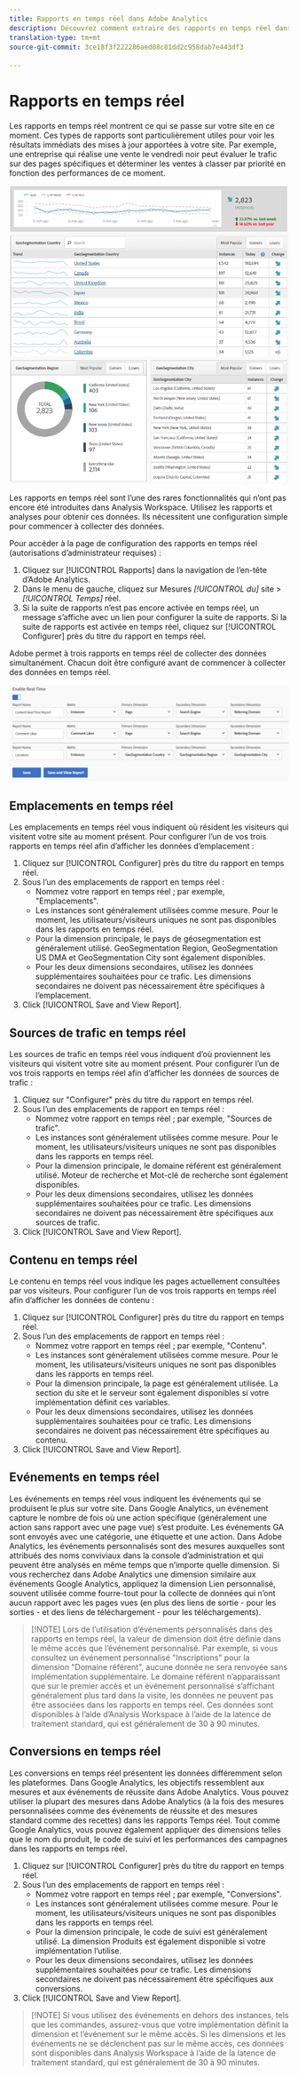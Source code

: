 ```yaml
---
title: Rapports en temps réel dans Adobe Analytics
description: Découvrez comment extraire des rapports en temps réel dans Adobe Analytics, destinés aux utilisateurs plus familiers avec Google Analytics.
translation-type: tm+mt
source-git-commit: 3ce18f3f222286aed08c81dd2c958dab7e443df3

---
```



# Rapports en temps réel

Les rapports en temps réel montrent ce qui se passe sur votre site en ce moment. Ces types de rapports sont particulièrement utiles pour voir les résultats immédiats des mises à jour apportées à votre site. Par exemple, une entreprise qui réalise une vente le vendredi noir peut évaluer le trafic sur des pages spécifiques et déterminer les ventes à classer par priorité en fonction des performances de ce moment.

![Rapport en temps réel](/help/technotes/ga-to-aa/assets/realtime.png)

Les rapports en temps réel sont l’une des rares fonctionnalités qui n’ont pas encore été introduites dans Analysis Workspace. Utilisez les rapports et analyses pour obtenir ces données. Ils nécessitent une configuration simple pour commencer à collecter des données.

Pour accéder à la page de configuration des rapports en temps réel (autorisations d’administrateur requises) :

1. Cliquez sur [!UICONTROL Rapports] dans la navigation de l’en-tête d’Adobe Analytics.
2. Dans le menu de gauche, cliquez sur Mesures *[!UICONTROL du]* site &gt; *[!UICONTROL Temps]* réel.
3. Si la suite de rapports n’est pas encore activée en temps réel, un message s’affiche avec un lien pour configurer la suite de rapports. Si la suite de rapports est activée en temps réel, cliquez sur [!UICONTROL Configurer] près du titre du rapport en temps réel.

Adobe permet à trois rapports en temps réel de collecter des données simultanément. Chacun doit être configuré avant de commencer à collecter des données en temps réel.

![Configuration des rapports en temps réel](/help/technotes/ga-to-aa/assets/realtime_config.png)

## Emplacements en temps réel

Les emplacements en temps réel vous indiquent où résident les visiteurs qui visitent votre site au moment présent. Pour configurer l’un de vos trois rapports en temps réel afin d’afficher les données d’emplacement :

1. Cliquez sur [!UICONTROL Configurer] près du titre du rapport en temps réel.
2. Sous l’un des emplacements de rapport en temps réel :
   * Nommez votre rapport en temps réel ; par exemple, "Emplacements".
   * Les instances sont généralement utilisées comme mesure. Pour le moment, les utilisateurs/visiteurs uniques ne sont pas disponibles dans les rapports en temps réel.
   * Pour la dimension principale, le pays de géosegmentation est généralement utilisé. GeoSegmentation Region, GeoSegmentation US DMA et GeoSegmentation City sont également disponibles.
   * Pour les deux dimensions secondaires, utilisez les données supplémentaires souhaitées pour ce trafic. Les dimensions secondaires ne doivent pas nécessairement être spécifiques à l’emplacement.
3. Click [!UICONTROL Save and View Report].

## Sources de trafic en temps réel

Les sources de trafic en temps réel vous indiquent d’où proviennent les visiteurs qui visitent votre site au moment présent. Pour configurer l’un de vos trois rapports en temps réel afin d’afficher les données de sources de trafic :

1. Cliquez sur "Configurer" près du titre du rapport en temps réel.
2. Sous l’un des emplacements de rapport en temps réel :
   * Nommez votre rapport en temps réel ; par exemple, "Sources de trafic".
   * Les instances sont généralement utilisées comme mesure. Pour le moment, les utilisateurs/visiteurs uniques ne sont pas disponibles dans les rapports en temps réel.
   * Pour la dimension principale, le domaine référent est généralement utilisé. Moteur de recherche et Mot-clé de recherche sont également disponibles.
   * Pour les deux dimensions secondaires, utilisez les données supplémentaires souhaitées pour ce trafic. Les dimensions secondaires ne doivent pas nécessairement être spécifiques aux sources de trafic.
3. Click [!UICONTROL Save and View Report].

## Contenu en temps réel

Le contenu en temps réel vous indique les pages actuellement consultées par vos visiteurs. Pour configurer l’un de vos trois rapports en temps réel afin d’afficher les données de contenu :

1. Cliquez sur [!UICONTROL Configurer] près du titre du rapport en temps réel.
2. Sous l’un des emplacements de rapport en temps réel :
   * Nommez votre rapport en temps réel ; par exemple, "Contenu".
   * Les instances sont généralement utilisées comme mesure. Pour le moment, les utilisateurs/visiteurs uniques ne sont pas disponibles dans les rapports en temps réel.
   * Pour la dimension principale, la page est généralement utilisée. La section du site et le serveur sont également disponibles si votre implémentation définit ces variables.
   * Pour les deux dimensions secondaires, utilisez les données supplémentaires souhaitées pour ce trafic. Les dimensions secondaires ne doivent pas nécessairement être spécifiques au contenu.
3. Click [!UICONTROL Save and View Report].

## Evénements en temps réel

Les événements en temps réel vous indiquent les événements qui se produisent le plus sur votre site. Dans Google Analytics, un événement capture le nombre de fois où une action spécifique (généralement une action sans rapport avec une page vue) s’est produite. Les événements GA sont envoyés avec une catégorie, une étiquette et une action. Dans Adobe Analytics, les événements personnalisés sont des mesures auxquelles sont attribués des noms conviviaux dans la console d’administration et qui peuvent être analysés en même temps que n’importe quelle dimension. Si vous recherchez dans Adobe Analytics une dimension similaire aux événements Google Analytics, appliquez la dimension Lien personnalisé, souvent utilisée comme fourre-tout pour la collecte de données qui n’ont aucun rapport avec les pages vues (en plus des liens de sortie - pour les sorties - et des liens de téléchargement - pour les téléchargements).

> [!NOTE] Lors de l’utilisation d’événements personnalisés dans des rapports en temps réel, la valeur de dimension doit être définie dans le même accès que l’événement personnalisé. Par exemple, si vous consultez un événement personnalisé "Inscriptions" pour la dimension "Domaine référent", aucune donnée ne sera renvoyée sans implémentation supplémentaire. Le domaine référent n’apparaissant que sur le premier accès et un événement personnalisé s’affichant généralement plus tard dans la visite, les données ne peuvent pas être associées dans les rapports en temps réel. Ces données sont disponibles à l’aide d’Analysis Workspace à l’aide de la latence de traitement standard, qui est généralement de 30 à 90 minutes.

## Conversions en temps réel

Les conversions en temps réel présentent les données différemment selon les plateformes. Dans Google Analytics, les objectifs ressemblent aux mesures et aux événements de réussite dans Adobe Analytics. Vous pouvez utiliser la plupart des mesures dans Adobe Analytics (à la fois des mesures personnalisées comme des événements de réussite et des mesures standard comme des recettes) dans les rapports Temps réel. Tout comme Google Analytics, vous pouvez également appliquer des dimensions telles que le nom du produit, le code de suivi et les performances des campagnes dans les rapports en temps réel.

1. Cliquez sur [!UICONTROL Configurer] près du titre du rapport en temps réel.
2. Sous l’un des emplacements de rapport en temps réel :
   * Nommez votre rapport en temps réel ; par exemple, "Conversions".
   * Les instances sont généralement utilisées comme mesure. Pour le moment, les utilisateurs/visiteurs uniques ne sont pas disponibles dans les rapports en temps réel.
   * Pour la dimension principale, le code de suivi est généralement utilisé. La dimension Produits est également disponible si votre implémentation l’utilise.
   * Pour les deux dimensions secondaires, utilisez les données supplémentaires souhaitées pour ce trafic. Les dimensions secondaires ne doivent pas nécessairement être spécifiques aux conversions.
3. Click [!UICONTROL Save and View Report].

> [!NOTE] Si vous utilisez des événements en dehors des instances, tels que les commandes, assurez-vous que votre implémentation définit la dimension et l’événement sur le même accès. Si les dimensions et les événements ne se déclenchent pas sur le même accès, ces données sont disponibles dans Analysis Workspace à l’aide de la latence de traitement standard, qui est généralement de 30 à 90 minutes.
